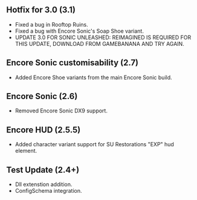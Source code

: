 ## Hotfix for 3.0 (3.1)
- Fixed a bug in Rooftop Ruins.
- Fixed a bug with Encore Sonic's Soap Shoe variant.
- UPDATE 3.0 FOR SONIC UNLEASHED: REIMAGINED IS REQUIRED FOR THIS UPDATE, DOWNLOAD FROM GAMEBANANA AND TRY AGAIN.

## Encore Sonic customisability (2.7)
- Added Encore Shoe variants from the main Encore Sonic build.

## Encore Sonic (2.6)
- Removed Encore Sonic DX9 support.

## Encore HUD (2.5.5)
- Added character variant support for SU Restorations "EXP" hud element.

## Test Update (2.4+)
- Dll extenstion addition.
- ConfigSchema integration.